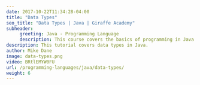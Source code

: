 ```yaml
---
date: 2017-10-22T11:34:28-04:00
title: "Data Types"
seo_title: "Data Types | Java | Giraffe Academy"
subheader:
     greeting: Java - Programming Language
     description: This course covers the basics of programming in Java. Work your way through the videos and we'll teach you everything you need to know to start your programming journey!
description: This tutorial covers data types in Java.
author: Mike Dane
image: data-types.png
video: BRtlEMYW0FU
url: /programming-languages/java/data-types/
weight: 6
---
```

